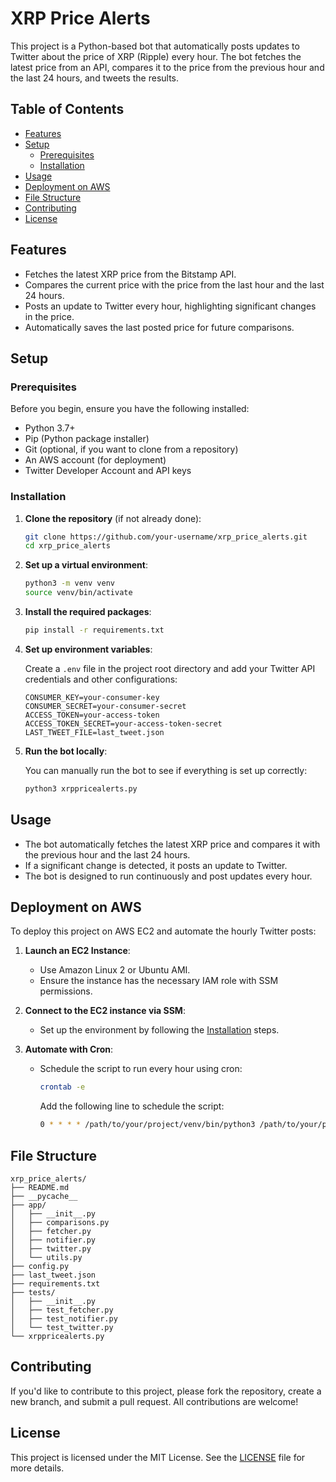 
# XRP Price Alerts

This project is a Python-based bot that automatically posts updates to Twitter about the price of XRP (Ripple) every hour. The bot fetches the latest price from an API, compares it to the price from the previous hour and the last 24 hours, and tweets the results.

## Table of Contents

- [Features](#features)
- [Setup](#setup)
  - [Prerequisites](#prerequisites)
  - [Installation](#installation)
- [Usage](#usage)
- [Deployment on AWS](#deployment-on-aws)
- [File Structure](#file-structure)
- [Contributing](#contributing)
- [License](#license)

## Features

- Fetches the latest XRP price from the Bitstamp API.
- Compares the current price with the price from the last hour and the last 24 hours.
- Posts an update to Twitter every hour, highlighting significant changes in the price.
- Automatically saves the last posted price for future comparisons.

## Setup

### Prerequisites

Before you begin, ensure you have the following installed:

- Python 3.7+
- Pip (Python package installer)
- Git (optional, if you want to clone from a repository)
- An AWS account (for deployment)
- Twitter Developer Account and API keys

### Installation

1. **Clone the repository** (if not already done):

   ```bash
   git clone https://github.com/your-username/xrp_price_alerts.git
   cd xrp_price_alerts
   ```

2. **Set up a virtual environment**:

   ```bash
   python3 -m venv venv
   source venv/bin/activate
   ```

3. **Install the required packages**:

   ```bash
   pip install -r requirements.txt
   ```

4. **Set up environment variables**:

   Create a `.env` file in the project root directory and add your Twitter API credentials and other configurations:

   ```plaintext
   CONSUMER_KEY=your-consumer-key
   CONSUMER_SECRET=your-consumer-secret
   ACCESS_TOKEN=your-access-token
   ACCESS_TOKEN_SECRET=your-access-token-secret
   LAST_TWEET_FILE=last_tweet.json
   ```

5. **Run the bot locally**:

   You can manually run the bot to see if everything is set up correctly:

   ```bash
   python3 xrppricealerts.py
   ```

## Usage

- The bot automatically fetches the latest XRP price and compares it with the previous hour and the last 24 hours.
- If a significant change is detected, it posts an update to Twitter.
- The bot is designed to run continuously and post updates every hour.

## Deployment on AWS

To deploy this project on AWS EC2 and automate the hourly Twitter posts:

1. **Launch an EC2 Instance**:
   - Use Amazon Linux 2 or Ubuntu AMI.
   - Ensure the instance has the necessary IAM role with SSM permissions.

2. **Connect to the EC2 instance via SSM**:
   - Set up the environment by following the [Installation](#installation) steps.

3. **Automate with Cron**:
   - Schedule the script to run every hour using cron:

     ```bash
     crontab -e
     ```

     Add the following line to schedule the script:

     ```bash
     0 * * * * /path/to/your/project/venv/bin/python3 /path/to/your/project/xrppricealerts.py >> /path/to/your/project/cron.log 2>&1
     ```

## File Structure

```plaintext
xrp_price_alerts/
├── README.md
├── __pycache__
├── app/
│   ├── __init__.py
│   ├── comparisons.py
│   ├── fetcher.py
│   ├── notifier.py
│   ├── twitter.py
│   └── utils.py
├── config.py
├── last_tweet.json
├── requirements.txt
├── tests/
│   ├── __init__.py
│   ├── test_fetcher.py
│   ├── test_notifier.py
│   └── test_twitter.py
└── xrppricealerts.py
```

## Contributing

If you'd like to contribute to this project, please fork the repository, create a new branch, and submit a pull request. All contributions are welcome!

## License

This project is licensed under the MIT License. See the [LICENSE](LICENSE) file for more details.
